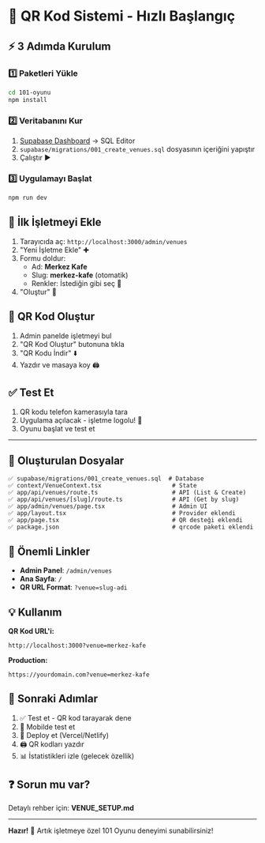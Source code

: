# 🚀 QR Kod Sistemi - Hızlı Başlangıç

## ⚡ 3 Adımda Kurulum

### 1️⃣ Paketleri Yükle
```bash
cd 101-oyunu
npm install
```

### 2️⃣ Veritabanını Kur
1. [Supabase Dashboard](https://app.supabase.com) → SQL Editor
2. `supabase/migrations/001_create_venues.sql` dosyasının içeriğini yapıştır
3. Çalıştır ▶️

### 3️⃣ Uygulamayı Başlat
```bash
npm run dev
```

## 🏢 İlk İşletmeyi Ekle

1. Tarayıcıda aç: `http://localhost:3000/admin/venues`
2. "Yeni İşletme Ekle" ✚
3. Formu doldur:
   - Ad: **Merkez Kafe**
   - Slug: **merkez-kafe** (otomatik)
   - Renkler: İstediğin gibi seç 🎨
4. "Oluştur" 💾

## 📱 QR Kod Oluştur

1. Admin panelde işletmeyi bul
2. "QR Kod Oluştur" butonuna tıkla
3. "QR Kodu İndir" ⬇️
4. Yazdır ve masaya koy 🖨️

## ✅ Test Et

1. QR kodu telefon kamerasıyla tara
2. Uygulama açılacak - işletme logolu! 🎉
3. Oyunu başlat ve test et

---

## 📂 Oluşturulan Dosyalar

```
✅ supabase/migrations/001_create_venues.sql  # Database
✅ context/VenueContext.tsx                    # State
✅ app/api/venues/route.ts                     # API (List & Create)
✅ app/api/venues/[slug]/route.ts              # API (Get by slug)
✅ app/admin/venues/page.tsx                   # Admin UI
✅ app/layout.tsx                              # Provider eklendi
✅ app/page.tsx                                # QR desteği eklendi
✅ package.json                                # qrcode paketi eklendi
```

## 🔗 Önemli Linkler

- **Admin Panel**: `/admin/venues`
- **Ana Sayfa**: `/`
- **QR URL Format**: `?venue=slug-adi`

## 💡 Kullanım

**QR Kod URL'i:**
```
http://localhost:3000?venue=merkez-kafe
```

**Production:**
```
https://yourdomain.com?venue=merkez-kafe
```

## 🎯 Sonraki Adımlar

1. ✅ Test et - QR kod tarayarak dene
2. 📱 Mobilde test et
3. 🚀 Deploy et (Vercel/Netlify)
4. 🖨️ QR kodları yazdır
5. 📊 İstatistikleri izle (gelecek özellik)

## ❓ Sorun mu var?

Detaylı rehber için: **VENUE_SETUP.md**

---

**Hazır!** 🎉 Artık işletmeye özel 101 Oyunu deneyimi sunabilirsiniz!

